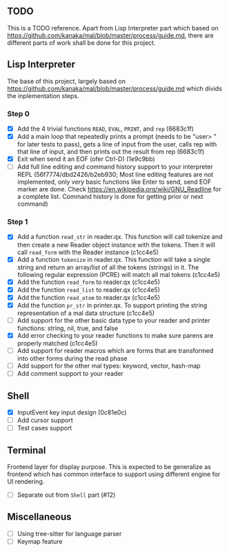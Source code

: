 TODO
---

This is a TODO reference. Apart from Lisp Interpreter part which based on https://github.com/kanaka/mal/blob/master/process/guide.md, there are different parts of work shall be done for this project.

## Lisp Interpreter

The base of this project, largely based on https://github.com/kanaka/mal/blob/master/process/guide.md which divids the inplementation steps.

### Step 0
  - [x] Add the 4 trivial functions `READ`, `EVAL`, `PRINT`, and `rep` (6683c1f)
  - [x] Add a main loop that repeatedly prints a prompt (needs to be "user> " for later tests to pass), gets a line of input from the user, calls rep with that line of input, and then prints out the result from rep (6683c1f)
  - [x] Exit when send it an EOF (ofer Ctrl-D) (1e9c9bb)
  - [ ] Add full line editing and command history support to your interpreter REPL (56f7774/dbd2426/b2eb930; Most line editing features are not implemented, only very basic functions like Enter to send, send EOF marker are done. Check https://en.wikipedia.org/wiki/GNU_Readline for a complete list. Command history is done for getting prior or next command)

### Step 1
  - [x] Add a function `read_str` in reader.qx. This function will call tokenize and then create a new Reader object instance with the tokens. Then it will call `read_form` with the Reader instance (c1cc4e5)
  - [x] Add a function `tokenize` in reader.qx. This function will take a single string and return an array/list of all the tokens (strings) in it. The following regular expression (PCRE) will match all mal tokens (c1cc4e5)
  - [x] Add the function `read_form` to reader.qx (c1cc4e5)
  - [x] Add the function `read_list` to reader.qx (c1cc4e5)
  - [x] Add the function `read_atom` to reader.qx (c1cc4e5)
  - [x] Add the function `pr_str` in printer.qx. To support printing the string representation of a mal data structure (c1cc4e5)
  - [ ] Add support for the other basic data type to your reader and printer functions: string, nil, true, and false
  - [x] Add error checking to your reader functions to make sure parens are properly matched (c1cc4e5)
  - [ ] Add support for reader macros which are forms that are transformed into other forms during the read phase
  - [ ] Add support for the other mal types: keyword, vector, hash-map
  - [ ] Add comment support to your reader

## Shell
  - [x] InputEvent key input design (0c81e0c)
  - [ ] Add cursor support
  - [ ] Test cases support

## Terminal

Frontend layer for display purpose. This is expected to be generalize as frontend which has common interface to support using different engine for UI rendering.

  - [ ] Separate out from `Shell` part (#12)

## Miscellaneous
  - [ ] Using tree-sitter for language parser
  - [ ] Keymap feature
